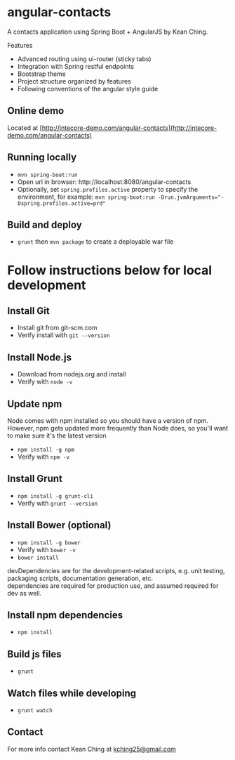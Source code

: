 # angular-contacts

A contacts application using Spring Boot + AngularJS by Kean Ching.

Features

* Advanced routing using ui-router (sticky tabs)
* Integration with Spring restful endpoints
* Bootstrap theme
* Project structure organized by features
* Following conventions of the angular style guide

## Online demo

Located at [http://intecore-demo.com/angular-contacts](http://intecore-demo.com/angular-contacts)

## Running locally

* `mvn spring-boot:run`
* Open url in browser: http://localhost:8080/angular-contacts
* Optionally, set `spring.profiles.active` property to specify the environment, for example: `mvn spring-boot:run -Drun.jvmArguments="-Dspring.profiles.active=prd"`

## Build and deploy

* `grunt` then `mvn package` to create a deployable war file

# Follow instructions below for local development

## Install Git

* Install git from git-scm.com
* Verify install with `git --version`

## Install Node.js
* Download from nodejs.org and install
* Verify with `node -v`

## Update npm
Node comes with npm installed so you should have a version of npm.
However, npm gets updated more frequently than Node does, so you'll want to make sure it's the latest version

* `npm install -g npm`
* Verify with `npm -v`

## Install Grunt
* `npm install -g grunt-cli`
* Verify with `grunt --version`

## Install Bower (optional)
* `npm install -g bower`
* Verify with `bower -v`
* `bower install`

devDependencies are for the development-related scripts, e.g. unit testing, packaging scripts, documentation generation, etc.  
dependencies are required for production use, and assumed required for dev as well.

## Install npm dependencies
* `npm install`

## Build js files
- `grunt`

## Watch files while developing
- `grunt watch`

## Contact
For more info contact Kean Ching at kching25@gmail.com
